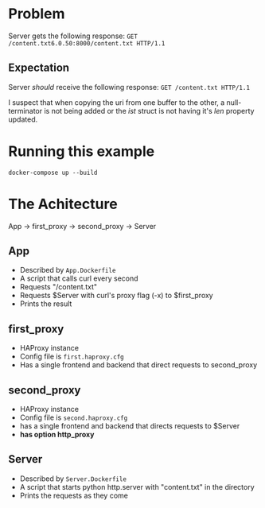 # Problem

Server gets the following response:
```GET /content.txt6.0.50:8000/content.txt HTTP/1.1```

## Expectation

Server *should* receive the following response:
```GET /content.txt HTTP/1.1```

I suspect that when copying the uri from one buffer to the other, 
a null-terminator is not being added or the _ist_ struct is not having it's _len_ property updated.

# Running this example

```docker-compose up --build```

# The Achitecture

App -> first\_proxy -> second\_proxy -> Server

## App

* Described by `App.Dockerfile`
* A script that calls curl every second 
* Requests "/content.txt"
* Requests $Server with curl's proxy flag (-x) to $first_proxy
* Prints the result

## first\_proxy

* HAProxy instance
* Config file is `first.haproxy.cfg`
* Has a single frontend and backend that direct requests to second\_proxy

## second\_proxy

* HAProxy instance
* Config file is `second.haproxy.cfg`
* has a single frontend and backend that directs requests to $Server
* **has option http_proxy**

## Server

* Described by `Server.Dockerfile`
* A script that starts python http.server with "content.txt" in the directory
* Prints the requests as they come

